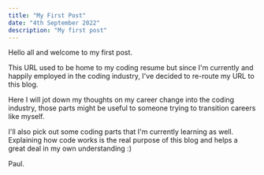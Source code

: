 ```yaml
---
title: "My First Post"
date: "4th September 2022"
description: "My first post"
---
```


Hello all and welcome to my first post.

This URL used to be home to my coding resume but since I'm currently and happily employed in the coding industry, I've decided to re-route my URL to this blog.

Here I will jot down my thoughts on my career change into the coding industry, those parts might be useful to someone trying to transition careers like myself.

I'll also pick out some coding parts that I'm currently learning as well.
Explaining how code works is the real purpose of this blog and helps a great deal in my own understanding :)

Paul.
